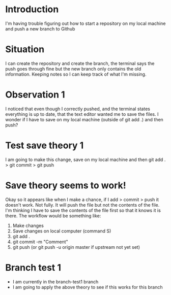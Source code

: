 # Introduction

I'm having trouble figuring out how to start a repository on my local machine and push a new branch to Github

# Situation

I can create the repository and create the branch, the terminal says the push goes through fine but the new branch only contains the old information. Keeping notes so I can keep track of what I'm missing.


# Observation 1

I noticed that even though I correctly pushed, and the terminal states everything is up to date, that the text editor wanted me to save the files. I wonder if I have to save on my local machine (outside of git add .) and then push?

# Test save theory 1

I am going to make this change, save on my local machine and then git add . > git commit > git push

# Save theory seems to work!

Okay so it appears like when I make a chance, if I add > commit > push it doesn't work. Not fully. It will push the file but not the contents of the file. I'm thinking I have to save the contents of the file first so that it knows it is there. The workflow would be something like:

1. Make changes
2. Save changes on local computer (command S)
3. git add .
4. git commit -m "Comment"
5. git push (or git push -u origin master if upstream not yet set)


# Branch test 1

- I am currently in the branch-test1 branch
- I am going to apply the above theory to see if this works for this branch